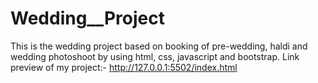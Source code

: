 # Wedding__Project
This is the wedding project based on booking of pre-wedding, haldi and wedding photoshoot by using html, css, javascript and bootstrap.
Link preview of my project:- http://127.0.0.1:5502/index.html
